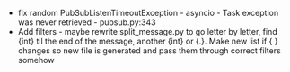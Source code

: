 - fix random PubSubListenTimeoutException - asyncio - Task exception was never retrieved - pubsub.py:343
- Add filters - maybe rewrite split_message.py to go letter by letter, find {int} til the end of the message, another {int} or {.}. Make new list if { } changes so new file is generated and pass them through correct filters somehow